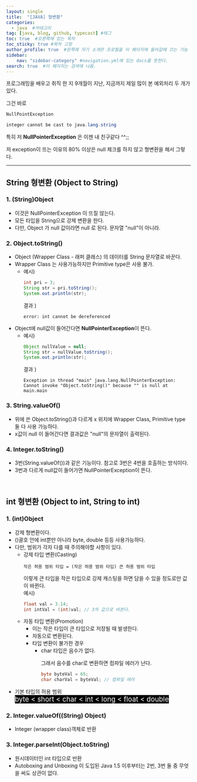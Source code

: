```yaml
---
layout: single
title:  "[JAVA] 형변환"
categories: 
  - java  #카테고리
tag: [java, blog, github, typecast] #태그
toc: true  #오른쪽에 있는 목차
toc_sticky: true #목차 고정
author_profile: true  #왼쪽에 자기 소개란 프로필을 이 페이지에 들어갈때 끄는 기능
sidebar:
    nav: "sidebar-category" #navigation.yml에 있는 docs를 뜻한다.
search: true  #이 페이지는 검색에 나옴.
---
```


프로그래밍을 배우고 취직 한 지 9개월이 지난, 지금까지 제일 많이 본 예외처리 두 개가 있다. </p> 그건 바로<br/>

```java
NullPointException
```
```java
integer cannot be cast to java.lang.string
```


특히 저 **NullPointerException** 은 이젠 내 친구같다 ^^;;

저 exception이 뜨는 이유의 80% 이상은 null 체크를 하지 않고 형변환을 해서 그렇다. <br/>

<hr/>

## String 형변환 (Object to String)

### 1. (String)Object 
- 이것은 NullPointerException 이 뜨질 않는다. 
- 모든 타입을 String으로 강제 변환을 한다.
- 다만, Object 가 null 값이라면 null 로 된다. 문자열 "null"이 아니라.
  
### 2. Object.toString()
- Object (Wrapper Class - 래퍼 클래스) 의 데이터를 String 문자열로 바꾼다.
- Wrapper Class 는 사용가능하지만 Primitive type은 사용 불가.
    - 예시) 
        ```java
        int pri = 3;
        String str = pri.toString();
        System.out.println(str);
        ```
        결과 )
        ```plaintext
        error: int cannot be dereferenced
        ```
- Object에 null값이 들어간다면 **NullPointerException**이 뜬다.
    - 예시)
        ```java
        Object nullValue = null;
        String str = nullValue.toString();
        System.out.println(str);
        ```
        결과 )
        ```plaintext
        Exception in thread "main" java.lang.NullPointerException: 
        Cannot invoke "Object.toString()" because "" is null at main.main
        ```

### 3. String.valueOf()
- 위에 쓴 Object.toString()과 다르게 x 위치에 Wrapper Class, Primitive type 둘 다 사용 가능하다.
- x값이 null 이 들어간다면 결과값은 "null"의 문자열이 출력된다.

### 4. Integer.toString()
- 3번(String.valueOf())과 같은 기능이다. 참고로 3번은 4번을 호출하는 방식이다.
- 3번과 다르게 null값이 들어가면 NullPointerException이 뜬다. 


<br/>

## int 형변환 (Object to int, String to int)

### 1. (int)Object
- 강제 형변환이다.
- ()괄호 안에 int뿐만 아니라 byte, double 등등 사용가능하다.
- 다만, 범위가 각자 다를 때 주의해야할 사항이 있다.
  - 강제 타입 변환(Casting) 
    ```plaintext
    작은 허용 범위 타입 = (작은 허용 범위 타입) 큰 허용 범위 타입
    ```
    이렇게 큰 타입을 작은 타입으로 강제 캐스팅을 하면 담을 수 있을 정도로만 값이 바뀐다.
    <br/>
    예시)
    ```java
    float val = 3.14;
    int intVal = (int)val; // 3의 값으로 바뀐다.
    ```
  - 자동 타입 변환(Promotion)
    - 이는 작은 타입이 큰 타입으로 저장될 때 발생한다.
    - 자동으로 변환된다.
    - 타입 변환이 불가한 경우
      - char 타입은 음수가 없다. <p>그래서 음수를 char로 변환하면 컴파일 에러가 난다.</p>
        ```java
        byte byteVal = 65;
        char charVal = byteVal; // 컴파일 에러
        ```
- 기본 타입의 허용 범위
    <br/>
    <span style="color:white;background-color:black;font-size:14pt;">
        byte < short < char < int < long < float < double
    </span>

### 2. Integer.valueOf((String) Object)
- Integer (wrapper class)객체로 반환

### 3. Integer.parseInt(Object.toString)
- 원시데이터인 int 타입으로 반환 
- Autoboxing and Unboxing 이 도입된 Java 1.5 이후부터는 2번, 3번 둘 중 무엇을 써도 상관이 없다.
